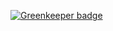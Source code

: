 
[![Greenkeeper badge](https://badges.greenkeeper.io/ciffelia/FriendsList.svg)](https://greenkeeper.io/)
